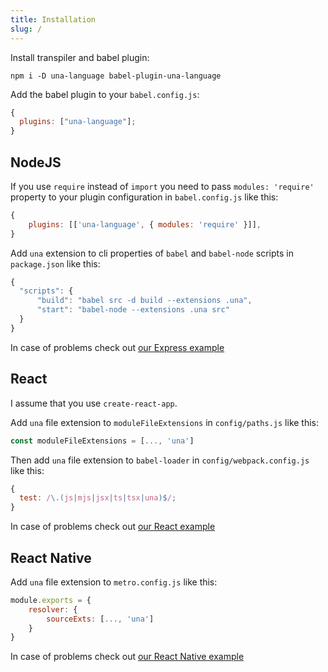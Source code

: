 ```yaml
---
title: Installation
slug: /
---
```


Install transpiler and babel plugin:

```
npm i -D una-language babel-plugin-una-language
```

Add the babel plugin to your `babel.config.js`:

```javascript
{
  plugins: ["una-language"];
}
```

## NodeJS

If you use `require` instead of `import` you need to pass `modules: 'require'` property to your plugin configuration in `babel.config.js` like this:

```javascript
{
    plugins: [['una-language', { modules: 'require' }]],
}
```

Add `una` extension to cli properties of `babel` and `babel-node` scripts in `package.json` like this:

```javascript
{
  "scripts": {
      "build": "babel src -d build --extensions .una",
      "start": "babel-node --extensions .una src"
  }
}
```

In case of problems check out [our Express example](https://github.com/una-language/example-express)

## React

I assume that you use `create-react-app`.

Add `una` file extension to `moduleFileExtensions` in `config/paths.js` like this:

```javascript
const moduleFileExtensions = [..., 'una']
```

Then add `una` file extension to `babel-loader` in `config/webpack.config.js` like this:

```javascript
{
  test: /\.(js|mjs|jsx|ts|tsx|una)$/;
}
```

In case of problems check out [our React example](https://github.com/una-language/examples/tree/main/react)

## React Native

Add `una` file extension to `metro.config.js` like this:

```javascript
module.exports = {
    resolver: {
        sourceExts: [..., 'una']
    }
}
```

In case of problems check out [our React Native example](https://github.com/una-language/examples/tree/main/react-native)
